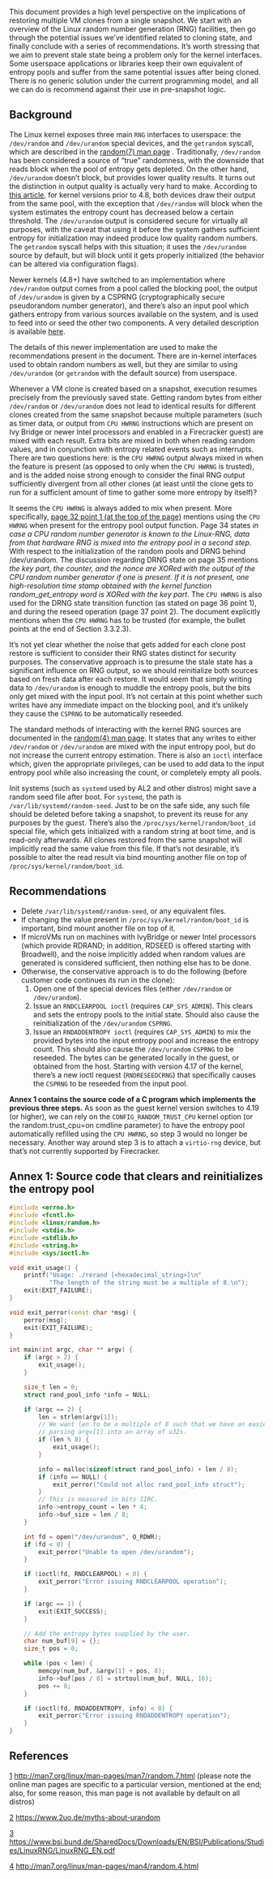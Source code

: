 This document provides a high level perspective on the implications
of restoring multiple VM clones from a single snapshot.
We start with an overview of the Linux random number generation (RNG)
facilities, then go through the potential issues we’ve identified related
to cloning state, and finally conclude with a series of recommendations.
It’s worth stressing that we aim to prevent stale state being a problem
only for the kernel interfaces. Some userspace applications or libraries
keep their own equivalent of entropy pools and suffer from the same potential
issues after being cloned. There is no generic solution under the current
programming model, and all we can do is recommend against their use in
pre-snapshot logic.

## Background

The Linux kernel exposes three main `RNG` interfaces to userspace:
the `/dev/random` and `/dev/urandom` special devices, and the
`getrandom` syscall, which are described in the [random(7) man page][1] .
Traditionally, `/dev/random` has been considered a source of “true”
randomness, with the downside that reads block when the pool of entropy
gets depleted. On the other hand, `/dev/urandom` doesn’t block, but
provides lower quality results. It turns out the distinction in output
quality is actually very hard to make. According to [this article][2],
for kernel versions prior to 4.8, both devices draw their output from the same
pool, with the exception that `/dev/random` will block when the system
estimates the entropy count has decreased below a certain threshold.
The `/dev/urandom` output is considered secure for virtually all
purposes, with the caveat that using it before the system gathers
sufficient entropy for initialization may indeed produce low quality
random numbers. The `getrandom` syscall helps with this situation; it
uses the `/dev/urandom` source by default, but will block until it gets
properly initialized (the behavior can be altered via configuration flags).

Newer kernels (4.8+) have switched to an implementation where
`/dev/random` output comes from a pool called the blocking pool, the
output of `/dev/urandom` is given by a CSPRNG (cryptographically secure
pseudorandom number generator), and there’s also an input pool which
gathers entropy from various sources available on the system, and is
used to feed into or seed the other two components. A very detailed
description is available [here][3].

The details of this newer implementation are used to make the
recommendations present in the document. There are in-kernel interfaces
used to obtain random numbers as well, but they are similar to using
`/dev/urandom` (or `getrandom` with the default source) from userspace.

Whenever a VM clone is created based on a snapshot, execution resumes
precisely from the previously saved state. Getting random bytes from
either `/dev/random` or `/dev/urandom` does not lead to identical
results for different clones created from the same snapshot because
multiple parameters (such as timer data, or output from `CPU HWRNG`
instructions which are present on Ivy Bridge or newer Intel processors
and enabled in a Firecracker guest) are mixed with each result. Extra
bits are mixed in both when reading random values, and in conjunction
with entropy related events such as interrupts. There are two questions
here: is the `CPU HWRNG` output always mixed in when the feature is
present (as opposed to only when the `CPU HWRNG` is trusted), and is the
added noise strong enough to consider the final RNG output sufficiently
divergent from all other clones (at least until the clone gets to run
for a sufficient amount of time to gather some more entropy by itself)?

It seems the `CPU HWRNG` is always added to mix when present. More
specifically, [page 32 point 1 (at the top of the page)][3]
mentions using the `CPU HWRNG` when present for the entropy pool output
function. Page 34 states *in case a CPU random number generator is known
to the Linux-RNG, data from that hardware RNG is mixed into the entropy
pool in a second step*. With respect to the initialization of the random
pools and DRNG behind /dev/urandom. The discussion regarding DRNG state
on page 35 mentions *the key part, the counter, and the nonce are XORed
with the output of the CPU random number generator if one is present. If
it is not present, one high-resolution time stamp obtained with the
kernel function random_get_entropy word is XORed with the key part*.
The `CPU HWRNG` is also used for the DRNG state transition function (as
stated on page 36 point 1), and during the reseed operation (page 37
point 2). The document explicitly mentions when the `CPU HWRNG` has to be
trusted (for example, the bullet points at the end  of Section 3.3.2.3).

It’s not yet clear whether the noise that gets added for each clone post
restore is sufficient to consider their RNG states distinct for security
purposes. The conservative approach is to presume the stale state has a
significant influence on RNG output, so we should reinitialize both
sources based on fresh data after each restore. It would seem that
simply writing data to `/dev/urandom` is enough to muddle the entropy
pools, but the bits only get mixed with the input pool. It’s not certain
at this point whether such writes have any immediate impact on the
blocking pool, and it’s unlikely they cause the `CSPRNG` to be
automatically reseeded.

The standard methods of interacting with the kernel RNG sources are
documented in the [random(4) man page][4].
It states that any writes to either `/dev/random` or `/dev/urandom` are
mixed with the input entropy pool, but do not increase the current
entropy estimation. There is also an `ioctl` interface which, given the
appropriate privileges, can be used to add data to the input entropy
pool while also increasing the count, or completely empty all pools.

Init systems (such as `systemd` used by AL2 and other distros) might
save a random seed file after boot. For `systemd`, the path is
`/var/lib/systemd/random-seed`. Just to be on the safe side, any such
file should be deleted before taking a snapshot, to prevent its reuse
for any purposes by the guest. There’s also the
`/proc/sys/kernel/random/boot_id` special file, which gets initialized
with a random string at boot time, and is read-only afterwards. All
clones restored from the same snapshot will implicitly read the same
value from this file. If that’s not desirable, it’s possible to alter
the read result via bind mounting another file on top of
`/proc/sys/kernel/random/boot_id`.

## Recommendations

* Delete `/var/lib/systemd/random-seed`, or any equivalent files.
* If changing the value present in `/proc/sys/kernel/random/boot_id` is
  important, bind mount another file on top of it.
* If microVMs run on machines with IvyBridge or newer Intel processors
  (which provide RDRAND; in addition, RDSEED is offered starting with
  Broadwell), and the noise implicitly added when random values are
  generated is considered sufficient, then nothing else has to be done.
* Otherwise, the conservative approach is to do the following (before
  customer code continues its run in the clone):
  1. Open one of the special devices files (either `/dev/random` or
     `/dev/urandom`).
  2. Issue an `RNDCLEARPOOL ioctl` (requires `CAP_SYS_ADMIN`). This
     clears and sets the entropy pools to the initial state. Should also
     cause the reinitialization of the `/dev/urandom` `CSPRNG`.
  3. Issue an `RNDADDENTROPY ioctl` (requires `CAP_SYS_ADMIN`) to mix
     the provided bytes into the input entropy pool and increase the
     entropy count. This should also cause the `/dev/urandom` `CSPRNG`
     to be reseeded. The bytes can be generated locally in the guest,
     or obtained from the host. Starting with version 4.17 of the
     kernel, there’s a new ioctl request (`RNDRESEEDCRNG`) that
     specifically causes the `CSPRNG` to be reseeded from the input pool.

**Annex 1 contains the source code of a C program which implements the
previous three steps.** As soon as the guest kernel version switches to
4.19 (or higher), we can rely on the `CONFIG_RANDOM_TRUST_CPU` kernel
option (or the random.trust_cpu=on cmdline parameter) to have the
entropy pool automatically refilled using the `CPU HWRNG`, so step 3
would no longer be necessary. Another way around step 3 is to attach a
`virtio-rng` device, but that’s not currently supported by Firecracker.

## Annex 1: Source code that clears and reinitializes the entropy pool

```cpp
#include <errno.h>
#include <fcntl.h>
#include <linux/random.h>
#include <stdio.h>
#include <stdlib.h>
#include <string.h>
#include <sys/ioctl.h>

void exit_usage() {
    printf("Usage: ./rerand [<hexadecimal_string>]\n"
           "The length of the string must be a multiple of 8.\n");
    exit(EXIT_FAILURE);
}

void exit_perror(const char *msg) {
    perror(msg);
    exit(EXIT_FAILURE);
}

int main(int argc, char ** argv) {
    if (argc > 2) {
        exit_usage();
    }

    size_t len = 0;
    struct rand_pool_info *info = NULL;

    if (argc == 2) {
        len = strlen(argv[1]);
        // We want len to be a multiple of 8 such that we have an easier time
        // parsing argv[1] into an array of u32s.
        if (len % 8) {
            exit_usage();
        }

        info = malloc(sizeof(struct rand_pool_info) + len / 8);
        if (info == NULL) {
            exit_perror("Could not alloc rand_pool_info struct");
        }
        // This is measured in bits IIRC.
        info->entropy_count = len * 4;
        info->buf_size = len / 8;
    }

    int fd = open("/dev/urandom", O_RDWR);
    if (fd < 0) {
        exit_perror("Unable to open /dev/urandom");
    }

    if (ioctl(fd, RNDCLEARPOOL) < 0) {
        exit_perror("Error issuing RNDCLEARPOOL operation");
    }

    if (argc == 1) {
        exit(EXIT_SUCCESS);
    }

    // Add the entropy bytes supplied by the user.
    char num_buf[9] = {};
    size_t pos = 0;

    while (pos < len) {
        memcpy(num_buf, &argv[1] + pos, 8);
        info->buf[pos / 8] = strtoul(num_buf, NULL, 16);
        pos += 8;
    }

    if (ioctl(fd, RNDADDENTROPY, info) < 0) {
        exit_perror("Error issuing RNDADDENTROPY operation");
    }
}
```

## References

[1] http://man7.org/linux/man-pages/man7/random.7.html (please note the
    online man pages are specific to a particular version, mentioned at
    the end; also, for some reason, this man page is not available by
    default on all distros)

[2] https://www.2uo.de/myths-about-urandom

[3] https://www.bsi.bund.de/SharedDocs/Downloads/EN/BSI/Publications/Studies/LinuxRNG/LinuxRNG_EN.pdf

[4] http://man7.org/linux/man-pages/man4/random.4.html

[1]: http://man7.org/linux/man-pages/man7/random.7.html
[2]: https://www.2uo.de/myths-about-urandom
[3]: https://www.bsi.bund.de/SharedDocs/Downloads/EN/BSI/Publications/Studies/LinuxRNG/LinuxRNG_EN.pdf
[4]: http://man7.org/linux/man-pages/man4/random.4.html
